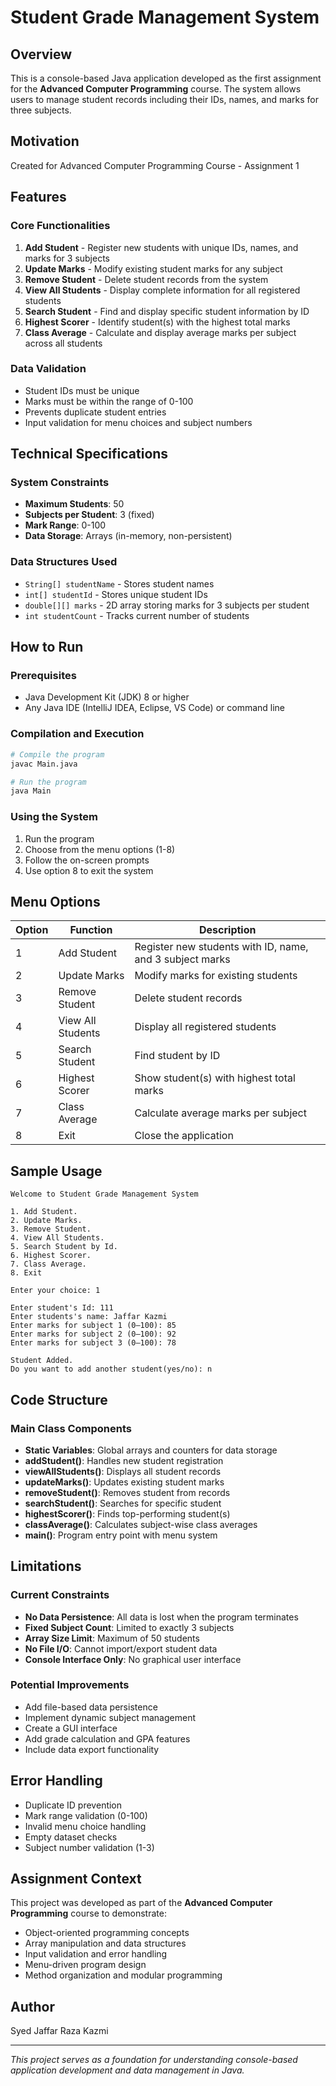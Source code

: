 # Student Grade Management System

## Overview
This is a console-based Java application developed as the first assignment for the **Advanced Computer Programming** course. The system allows users to manage student records including their IDs, names, and marks for three subjects.

## Motivation
Created for Advanced Computer Programming Course - Assignment 1

## Features

### Core Functionalities
1. **Add Student** - Register new students with unique IDs, names, and marks for 3 subjects
2. **Update Marks** - Modify existing student marks for any subject
3. **Remove Student** - Delete student records from the system
4. **View All Students** - Display complete information for all registered students
5. **Search Student** - Find and display specific student information by ID
6. **Highest Scorer** - Identify student(s) with the highest total marks
7. **Class Average** - Calculate and display average marks per subject across all students

### Data Validation
- Student IDs must be unique
- Marks must be within the range of 0-100
- Prevents duplicate student entries
- Input validation for menu choices and subject numbers

## Technical Specifications

### System Constraints
- **Maximum Students**: 50
- **Subjects per Student**: 3 (fixed)
- **Mark Range**: 0-100
- **Data Storage**: Arrays (in-memory, non-persistent)

### Data Structures Used
- `String[] studentName` - Stores student names
- `int[] studentId` - Stores unique student IDs  
- `double[][] marks` - 2D array storing marks for 3 subjects per student
- `int studentCount` - Tracks current number of students

## How to Run

### Prerequisites
- Java Development Kit (JDK) 8 or higher
- Any Java IDE (IntelliJ IDEA, Eclipse, VS Code) or command line

### Compilation and Execution
```bash
# Compile the program
javac Main.java

# Run the program
java Main
```

### Using the System
1. Run the program
2. Choose from the menu options (1-8)
3. Follow the on-screen prompts
4. Use option 8 to exit the system

## Menu Options

| Option | Function | Description |
|--------|----------|-------------|
| 1 | Add Student | Register new students with ID, name, and 3 subject marks |
| 2 | Update Marks | Modify marks for existing students |
| 3 | Remove Student | Delete student records |
| 4 | View All Students | Display all registered students |
| 5 | Search Student | Find student by ID |
| 6 | Highest Scorer | Show student(s) with highest total marks |
| 7 | Class Average | Calculate average marks per subject |
| 8 | Exit | Close the application |

## Sample Usage

```
Welcome to Student Grade Management System

1. Add Student.
2. Update Marks.
3. Remove Student.
4. View All Students.
5. Search Student by Id.
6. Highest Scorer.
7. Class Average.
8. Exit

Enter your choice: 1

Enter student's Id: 111
Enter students's name: Jaffar Kazmi
Enter marks for subject 1 (0–100): 85
Enter marks for subject 2 (0–100): 92
Enter marks for subject 3 (0–100): 78

Student Added.
Do you want to add another student(yes/no): n
```

## Code Structure

### Main Class Components
- **Static Variables**: Global arrays and counters for data storage
- **addStudent()**: Handles new student registration
- **viewAllStudents()**: Displays all student records
- **updateMarks()**: Updates existing student marks
- **removeStudent()**: Removes student from records
- **searchStudent()**: Searches for specific student
- **highestScorer()**: Finds top-performing student(s)
- **classAverage()**: Calculates subject-wise class averages
- **main()**: Program entry point with menu system

## Limitations

### Current Constraints
- **No Data Persistence**: All data is lost when the program terminates
- **Fixed Subject Count**: Limited to exactly 3 subjects
- **Array Size Limit**: Maximum of 50 students
- **No File I/O**: Cannot import/export student data
- **Console Interface Only**: No graphical user interface

### Potential Improvements
- Add file-based data persistence
- Implement dynamic subject management
- Create a GUI interface
- Add grade calculation and GPA features
- Include data export functionality

## Error Handling
- Duplicate ID prevention
- Mark range validation (0-100)
- Invalid menu choice handling
- Empty dataset checks
- Subject number validation (1-3)

## Assignment Context
This project was developed as part of the **Advanced Computer Programming** course to demonstrate:
- Object-oriented programming concepts
- Array manipulation and data structures
- Input validation and error handling
- Menu-driven program design
- Method organization and modular programming

## Author
Syed Jaffar Raza Kazmi

---
*This project serves as a foundation for understanding console-based application development and data management in Java.*

